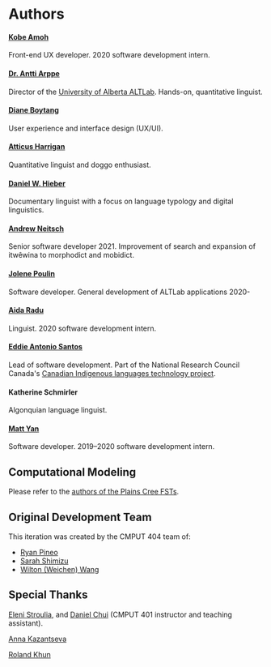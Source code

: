 Authors
=======

#### [Kobe Amoh](https://kobexamoh.co/)

Front-end UX developer. 2020 software development intern.


#### [Dr. Antti Arppe](https://sites.ualberta.ca/~arppe/)

Director of the [University of Alberta ALTLab][ALTLab]. Hands-on, quantitative linguist.

[ALTLab]: https://altlab.artsrn.ualberta.ca/


#### [Diane Boytang](https://github.com/starryEcliipse)

User experience and interface design (UX/UI).


#### [Atticus Harrigan](https://a.ttic.us/)

Quantitative linguist and doggo enthusiast.


#### [Daniel W. Hieber](https://danielhieber.com)

Documentary linguist with a focus on language typology and digital linguistics.


#### [Andrew Neitsch](https://andrew.neitsch.ca/)

Senior software developer 2021. Improvement of search and expansion of itwêwina to morphodict and mobidict.

#### [Jolene Poulin](https://nienna73.github.io/)

Software developer. General development of ALTLab applications 2020-


#### [Aida Radu](https://github.com/aradu12)

Linguist. 2020 software development intern.


#### [Eddie Antonio Santos](https://eddieantonio.ca/)

Lead of software development. Part of the National Research Council Canada's [Canadian Indigenous languages technology project][ILT].

[ILT]: https://nrc.canada.ca/en/node/1378


#### Katherine Schmirler

Algonquian language linguist.


#### [Matt Yan](https://github.com/Madoshakalaka)

Software developer. 2019–2020 software development intern.


Computational Modeling
----------------------

Please refer to the [authors of the Plains Cree FSTs](https://github.com/giellalt/lang-crk/blob/main/AUTHORS).


Original Development Team
-------------------------

This iteration was created by the CMPUT 404 team of:

 - [Ryan Pineo](https://github.com/pineo)
 - [Sarah Shimizu](https://github.com/99sshimizu)
 - [Wilton (Weichen) Wang](https://github.com/CoshUS)


Special Thanks
--------------

[Eleni Stroulia](https://www.ualberta.ca/science/about-us/contact-us/faculty-directory/eleni-stroulia), and [Daniel Chui](https://github.com/dchui1) (CMPUT 401 instructor and teaching assistant).

[Anna Kazantseva][ILT]

[Roland Khun][ILT]
